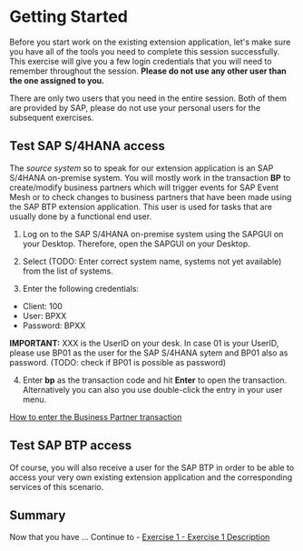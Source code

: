 # Getting Started

Before you start work on the existing extension application, let's make sure you have all of the tools you need to complete this session successfully. This exercise will give you a few login credentials that you will need to remember throughout the session. **Please do not use any other user than the one assigned to you.**

There are only two users that you need in the entire session. Both of them are provided by SAP, please do not use your personal users for the subsequent exercises.

## Test SAP S/4HANA access

The _source system_ so to speak for our extension application is an SAP S/4HANA on-premise system. You will mostly work in the transaction **BP** to create/modify business partners which will trigger events for SAP Event Mesh or to check changes to business partners that have been made using the SAP BTP extension application. This user is used for tasks that are usually done by a functional end user.

1. Log on to the SAP S/4HANA on-premise system using the SAPGUI on your Desktop. Therefore, open the SAPGUI on your Desktop. 

2. Select (TODO: Enter correct system name, systems not yet available) from the list of systems. 

3. Enter the following credentials: 

* Client: 100
* User: BPXX
* Password: BPXX

**IMPORTANT:** XXX is the UserID on your desk. In case 01 is your UserID, please use BP01 as the user for the SAP S/4HANA sytem and BP01 also as password.
(TODO: check if BP01 is possible as password)

4. Enter **bp** as the transaction code and hit **Enter** to open the transaction. Alternatively you can also you use double-click the entry in your user menu. 

[How to enter the Business Partner transaction](erxercises/images/bp_transaction_code.png)


## Test SAP BTP access

Of course, you will also receive a user for the SAP BTP in order to be able to access your very own existing extension application and the corresponding services of this scenario. 

## Summary

Now that you have ... 
Continue to - [Exercise 1 - Exercise 1 Description](../ex1/README.md)
